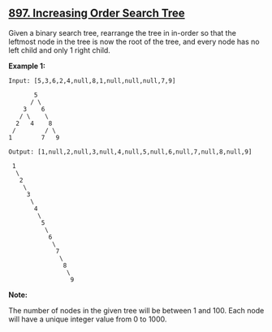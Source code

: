 ## [897. Increasing Order Search Tree](https://leetcode.com/problems/increasing-order-search-tree/)

Given a binary search tree, rearrange the tree in in-order so that the leftmost node in the tree is now the root of the tree, and every node has no left child and only 1 right child.

**Example 1:**

```
Input: [5,3,6,2,4,null,8,1,null,null,null,7,9]

       5
      / \
    3    6
   / \    \
  2   4    8
 /        / \
1        7   9

Output: [1,null,2,null,3,null,4,null,5,null,6,null,7,null,8,null,9]

 1
  \
   2
    \
     3
      \
       4
        \
         5
          \
           6
            \
             7
              \
               8
                \
                 9
```

**Note:**

The number of nodes in the given tree will be between 1 and 100.
Each node will have a unique integer value from 0 to 1000.
